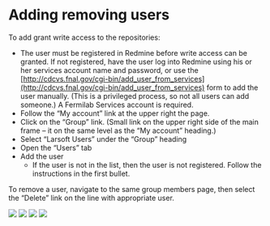 Adding removing users
================================================

To add grant write access to the repositories:

-   The user must be registered in Redmine before write access can be granted. If not registered, have the user log into Redmine using his or her services account name and password, or use the [http://cdcvs.fnal.gov/cgi-bin/add_user_from_services](http://cdcvs.fnal.gov/cgi-bin/add_user_from_services) form to add the user manually. (This is a privileged process, so not all users can add someone.) A Fermilab Services account is required.
-   Follow the “My account” link at the upper right the page.
-   Click on the “Group” link. (Small link on the upper right side of the main frame – it on the same level as the “My account” heading.)
-   Select “Larsoft Users” under the “Group” heading
-   Open the “Users” tab
-   Add the user
    -   If the user is not in the list, then the user is not registered. Follow the instructions in the first bullet.

To remove a user, navigate to the same group members page, then select the “Delete” link on the line with appropriate user.

![](/redmine/attachments/download/16751/instructions-adding-users-p1.gif)
![](/redmine/attachments/download/16752/instructions-adding-users-p2.gif)
![](/redmine/attachments/download/16753/instructions-adding-users-p3.gif)
![](/redmine/attachments/download/16754/instructions-adding-users-p4.gif)
